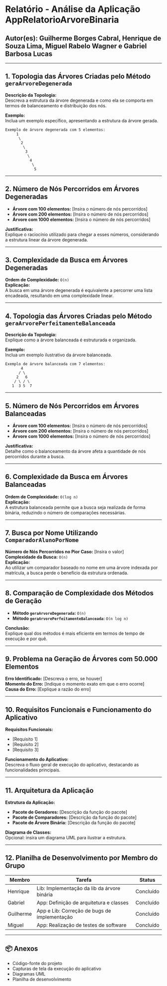 
# Relatório - Análise da Aplicação AppRelatorioArvoreBinaria

## Autor(es): Guilherme Borges Cabral, Henrique de Souza Lima, Miguel Rabelo Wagner e Gabriel Barbosa Lucas



---

## 1. Topologia das Árvores Criadas pelo Método `geraArvoreDegenerada`

**Descrição da Topologia:**  
Descreva a estrutura da árvore degenerada e como ela se comporta em termos de balanceamento e distribuição dos nós.

**Exemplo:**  
Inclua um exemplo específico, apresentando a estrutura da árvore gerada.  
```
Exemplo de árvore degenerada com 5 elementos:  
     1  
      \  
       2  
        \  
         3  
          \  
           4  
            \  
             5  
```

---

## 2. Número de Nós Percorridos em Árvores Degeneradas

- **Árvore com 100 elementos:** [Insira o número de nós percorridos]
- **Árvore com 200 elementos:** [Insira o número de nós percorridos]
- **Árvore com 1000 elementos:** [Insira o número de nós percorridos]

**Justificativa:**  
Explique o raciocínio utilizado para chegar a esses números, considerando a estrutura linear da árvore degenerada.

---

## 3. Complexidade da Busca em Árvores Degeneradas

**Ordem de Complexidade:** `O(n)`  
**Explicação:**  
A busca em uma árvore degenerada é equivalente a percorrer uma lista encadeada, resultando em uma complexidade linear.

---

## 4. Topologia das Árvores Criadas pelo Método `geraArvorePerfeitamenteBalanceada`

**Descrição da Topologia:**  
Explique como a árvore balanceada é estruturada e organizada.  

**Exemplo:**  
Inclua um exemplo ilustrativo da árvore balanceada.  
```
Exemplo de árvore balanceada com 7 elementos:  
       4  
      / \  
     2   6  
    / \ / \  
   1  3 5  7  
```

---

## 5. Número de Nós Percorridos em Árvores Balanceadas

- **Árvore com 100 elementos:** [Insira o número de nós percorridos]
- **Árvore com 200 elementos:** [Insira o número de nós percorridos]
- **Árvore com 1000 elementos:** [Insira o número de nós percorridos]

**Justificativa:**  
Detalhe como o balanceamento da árvore afeta a quantidade de nós percorridos durante a busca.

---

## 6. Complexidade da Busca em Árvores Balanceadas

**Ordem de Complexidade:** `O(log n)`  
**Explicação:**  
A estrutura balanceada permite que a busca seja realizada de forma binária, reduzindo o número de comparações necessárias.

---

## 7. Busca por Nome Utilizando `ComparadorAlunoPorNome`

**Número de Nós Percorridos no Pior Caso:** [Insira o valor]  
**Complexidade da Busca:** `O(n)`  
**Explicação:**  
Ao utilizar um comparador baseado no nome em uma árvore indexada por matrícula, a busca perde o benefício da estrutura ordenada.

---

## 8. Comparação de Complexidade dos Métodos de Geração

- **Método `geraArvoreDegenerada`:** `O(n)`
- **Método `geraArvorePerfeitamenteBalanceada`:** `O(n log n)`

**Conclusão:**  
Explique qual dos métodos é mais eficiente em termos de tempo de execução e por quê.

---

## 9. Problema na Geração de Árvores com 50.000 Elementos

**Erro Identificado:** [Descreva o erro, se houver]  
**Momento do Erro:** [Indique o momento exato em que o erro ocorre]  
**Causa do Erro:** [Explique a razão do erro]

---

## 10. Requisitos Funcionais e Funcionamento do Aplicativo

**Requisitos Funcionais:**  
- [Requisito 1]
- [Requisito 2]
- [Requisito 3]

**Funcionamento do Aplicativo:**  
Descreva o fluxo geral de execução do aplicativo, destacando as funcionalidades principais.

---

## 11. Arquitetura da Aplicação

**Estrutura da Aplicação:**  
- **Pacote de Geradores:** [Descrição da função do pacote]
- **Pacote de Comparadores:** [Descrição da função do pacote]
- **Pacote de Árvore Binária:** [Descrição da função do pacote]

**Diagrama de Classes:**  
Opcional: insira um diagrama UML para ilustrar a estrutura.

---

## 12. Planilha de Desenvolvimento por Membro do Grupo

| Membro         | Tarefa                          | Status  |
|----------------|---------------------------------|---------|
| Henrique       | Lib: Implementação da lib da árvore binária | Concluído |
| Gabriel        | App: Definição de arquitetura e classes | Concluído |
| Guilherme      | App e Lib: Correção de bugs de implementação   | Concluído |
| Miguel      | App: Realização de testes de software    | Concluído |


---

## 📦 Anexos

- Código-fonte do projeto
- Capturas de tela da execução do aplicativo
- Diagramas UML
- Planilha de desenvolvimento
